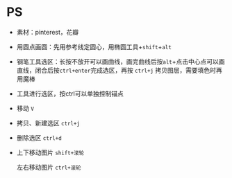 

# PS

- 素材：pinterest，花瓣

- 用圆点画圆：先用参考线定圆心，用椭圆工具+`shift`+`alt`

- 钢笔工具选区：长按不放开可以画曲线，画完曲线后按`alt`+点击中心点可以画直线，闭合后按`ctrl+enter`完成选区，再按 `ctrl+j` 拷贝图层，需要填色时再用魔棒

- 工具进行选区，按ctrl可以单独控制锚点

- 移动 `V`

- 拷贝、新建选区 `ctrl+j`

- 删除选区 `ctrl+d`

- 上下移动图片 `shift+滚轮`

	左右移动图片 `ctrl+滚轮`

